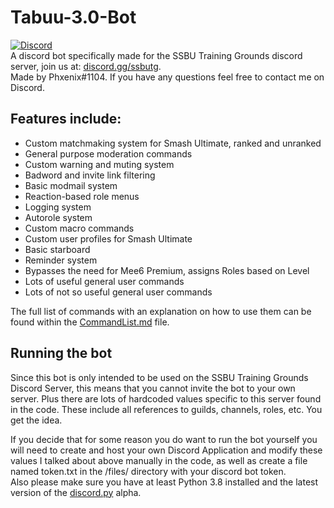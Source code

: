 # Tabuu-3.0-Bot  
[<img alt="Discord" src="https://img.shields.io/discord/739299507795132486?color=%235865F2&label=discord&logo=discord&logoColor=white">](https://discord.gg/ssbutg)  
A discord bot specifically made for the SSBU Training Grounds discord server, join us at: [discord.gg/ssbutg](https://discord.gg/ssbutg).  
Made by Phxenix#1104. If you have any questions feel free to contact me on Discord.

## Features include:
- Custom matchmaking system for Smash Ultimate, ranked and unranked
- General purpose moderation commands
- Custom warning and muting system
- Badword and invite link filtering
- Basic modmail system
- Reaction-based role menus
- Logging system
- Autorole system
- Custom macro commands
- Custom user profiles for Smash Ultimate
- Basic starboard
- Reminder system
- Bypasses the need for Mee6 Premium, assigns Roles based on Level
- Lots of useful general user commands
- Lots of not so useful general user commands

The full list of commands with an explanation on how to use them can be found within the [CommandList.md](https://github.com/sonnenbankpimp/Tabuu-3.0-Bot/blob/main/CommandList.md) file.

##  Running the bot
Since this bot is only intended to be used on the SSBU Training Grounds Discord Server, this means that you cannot invite the bot to your own server. Plus there are lots of hardcoded values specific to this server found in the code. These include all references to guilds, channels, roles, etc. You get the idea.  

If you decide that for some reason you do want to run the bot yourself you will need to create and host your own Discord Application and modify these values I talked about above manually in the code, as well as create a file named token.txt in the /files/ directory with your discord bot token.  
Also please make sure you have at least Python 3.8 installed and the latest version of the [discord.py](https://github.com/Rapptz/discord.py) alpha.   
